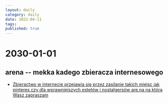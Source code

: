 ```yaml
---
layout: daily
category: daily
date: 2022-04-11
tags: 
published: true
---
```


# 2030-01-01

## arena -- mekka kadego zbieracza internesowego 

* [Zbieractwo w internecie przejawia się przez zasilanie takich miejsc jak pinteres czy dla wprawniejszych estetów i nostalgersów are.na na którą Wasz zapraszam](https://www.are.na/ex-human)
